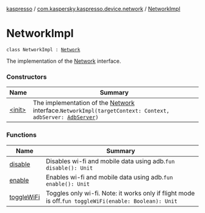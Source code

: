 [kaspresso](../../index.md) / [com.kaspersky.kaspresso.device.network](../index.md) / [NetworkImpl](./index.md)

# NetworkImpl

`class NetworkImpl : `[`Network`](../-network/index.md)

The implementation of the [Network](../-network/index.md) interface.

### Constructors

| Name | Summary |
|---|---|
| [&lt;init&gt;](-init-.md) | The implementation of the [Network](../-network/index.md) interface.`NetworkImpl(targetContext: Context, adbServer: `[`AdbServer`](../../com.kaspersky.kaspresso.device.server/-adb-server/index.md)`)` |

### Functions

| Name | Summary |
|---|---|
| [disable](disable.md) | Disables wi-fi and mobile data using adb.`fun disable(): Unit` |
| [enable](enable.md) | Enables wi-fi and mobile data using adb.`fun enable(): Unit` |
| [toggleWiFi](toggle-wi-fi.md) | Toggles only wi-fi. Note: it works only if flight mode is off.`fun toggleWiFi(enable: Boolean): Unit` |
